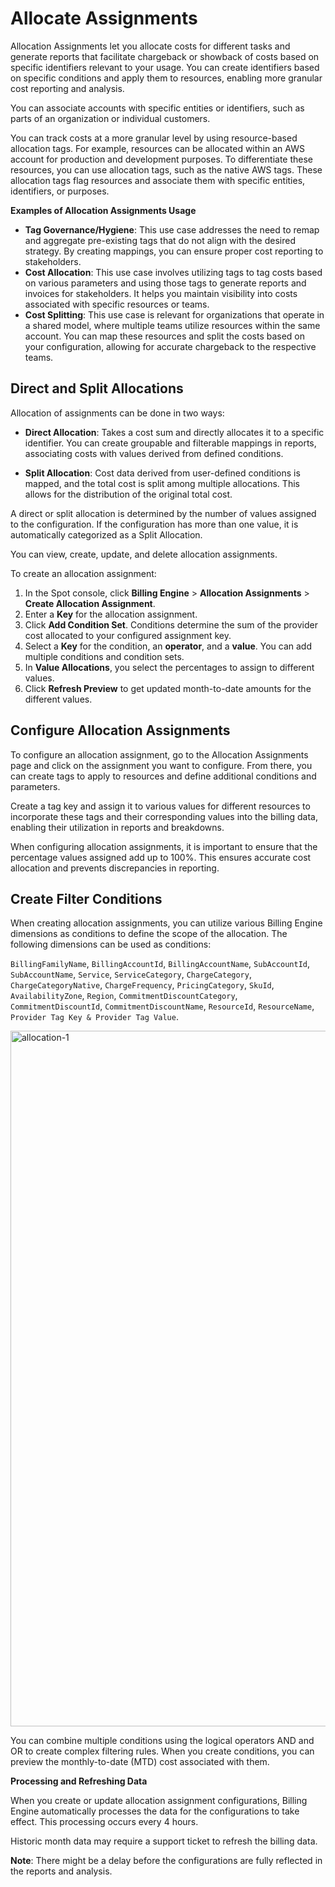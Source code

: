 <meta name="robots" content="noindex">

# Allocate Assignments

Allocation Assignments let you allocate costs for different tasks and generate reports that facilitate chargeback or showback of costs based on specific identifiers relevant to your usage.  You can create identifiers based on specific conditions and apply them to resources, enabling more granular cost reporting and analysis.

You can associate accounts with specific entities or identifiers, such as parts of an organization or individual customers. 

You can track costs at a more granular level by using resource-based allocation tags. For example, resources can be allocated within an AWS account for production and development purposes. To differentiate these resources, you can use allocation tags, such as the native AWS tags. These allocation tags flag resources and associate them with specific entities, identifiers, or purposes.  

**Examples of Allocation Assignments Usage**

* **Tag Governance/Hygiene**: This use case addresses the need to remap and aggregate pre-existing tags that do not align with the desired strategy. By creating mappings, you can ensure proper cost reporting to stakeholders.
* **Cost Allocation**: This use case involves utilizing tags to tag costs based on various parameters and using those tags to generate reports and invoices for stakeholders. It helps you maintain visibility into costs associated with specific resources or teams.
* **Cost Splitting**: This use case is relevant for organizations that operate in a shared model, where multiple teams utilize resources within the same account. You can map these resources and split the costs based on your configuration, allowing for accurate chargeback to the respective teams.

## Direct and Split Allocations

Allocation of assignments can be done in two ways:

* **Direct Allocation**: Takes a cost sum and directly allocates it to a specific identifier. You can create groupable and filterable mappings in reports, associating costs with values derived from defined conditions.

* **Split Allocation**: Cost data derived from user-defined conditions is mapped, and the total cost is split among multiple allocations. This allows for the distribution of the original total cost.

A direct or split allocation is determined by the number of values assigned to the configuration. If the configuration has more than one value, it is automatically categorized as a Split Allocation.

You can view, create, update, and delete allocation assignments.

To create an allocation assignment: 

1. In the Spot console, click **Billing Engine** > **Allocation Assignments** > **Create Allocation Assignment**.
2. Enter a **Key** for the allocation assignment.
3. Click **Add Condition Set**. Conditions determine the sum of the provider cost allocated to your configured assignment key.
4. Select a **Key** for the condition, an **operator**, and a **value**. You can add multiple conditions and condition sets.
5. In **Value Allocations**, you select the percentages to assign to different values.
6. Click **Refresh Preview** to get updated month-to-date amounts for the different values.

## Configure Allocation Assignments  

To configure an allocation assignment, go to the Allocation Assignments page and click on the assignment you want to configure. From there, you can create tags to apply to resources and define additional conditions and parameters.

Create a tag key and assign it to various values for different resources to incorporate these tags and their corresponding values into the billing data, enabling their utilization in reports and breakdowns.

When configuring allocation assignments, it is important to ensure that the percentage values assigned add up to 100%. This ensures accurate cost allocation and prevents discrepancies in reporting.

## Create Filter Conditions

When creating allocation assignments, you can utilize various Billing Engine dimensions as conditions to define the scope of the allocation. The following dimensions can be used as conditions:

`BillingFamilyName`, `BillingAccountId`, `BillingAccountName`, `SubAccountId`, `SubAccountName`, `Service`, `ServiceCategory`, `ChargeCategory`, `ChargeCategoryNative`, `ChargeFrequency`, `PricingCategory`, `SkuId`, `AvailabilityZone`, `Region`, `CommitmentDiscountCategory`, `CommitmentDiscountId`, `CommitmentDiscountName`, `ResourceId`, `ResourceName`, `Provider Tag Key & Provider Tag Value`.

<img width="1113" alt="allocation-1" src="https://github.com/user-attachments/assets/da1552a3-b536-4d69-9ec0-76b1352fbeb2">

You can combine multiple conditions using the logical operators AND and OR to create complex filtering rules. When you create conditions, you can preview the monthly-to-date (MTD) cost associated with them.

**Processing and Refreshing Data**

When you create or update allocation assignment configurations, Billing Engine automatically processes the data for the configurations to take effect. This processing occurs every 4 hours. 

Historic month data may require a support ticket to refresh the billing data.

**Note**: There might be a delay before the configurations are fully reflected in the reports and analysis.

